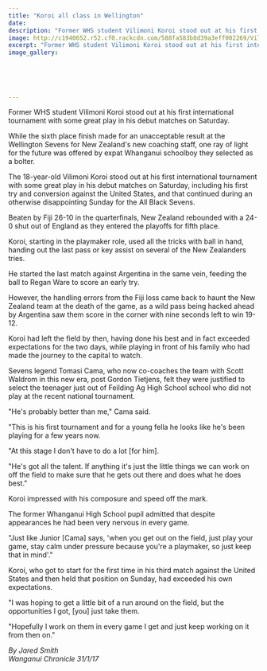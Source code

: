 ```yaml
---
title: "Koroi all class in Wellington"
date: 
description: "Former WHS student Vilimoni Koroi stood out at his first international tournament with some great play in his debut matches on Saturday, Wanganui Chronicle article on 31/1/17..."
image: http://c1940652.r52.cf0.rackcdn.com/588fa583b8d39a3eff002269/VilimoniKoroi_620x310.jpg
excerpt: "Former WHS student Vilimoni Koroi stood out at his first international tournament with some great play in his debut matches on Saturday."
image_gallery:
    
    
    
    
    
---
```


<p>Former WHS student Vilimoni Koroi stood out at his first international tournament with some great play in his debut matches on Saturday.</p>
<p>While the sixth place finish made for an unacceptable result at the Wellington Sevens for New Zealand's new coaching staff, one ray of light for the future was offered by expat Whanganui schoolboy they selected as a bolter.</p>
<p>The 18-year-old Vilimoni Koroi stood out at his first international tournament with some great play in his debut matches on Saturday, including his first try and conversion against the United States, and that continued during an otherwise disappointing Sunday for the All Black Sevens.</p>
<p>Beaten by Fiji 26-10 in the quarterfinals, New Zealand rebounded with a 24-0 shut out of England as they entered the playoffs for fifth place.</p>
<p>Koroi, starting in the playmaker role, used all the tricks with ball in hand, handing out the last pass or key assist on several of the New Zealanders tries.</p>
<p>He started the last match against Argentina in the same vein, feeding the ball to Regan Ware to score an early try.</p>
<p>However, the handling errors from the Fiji loss came back to haunt the New Zealand team at the death of the game, as a wild pass being hacked ahead by Argentina saw them score in the corner with nine seconds left to win 19-12.</p>
<p>Koroi had left the field by then, having done his best and in fact exceeded expectations for the two days, while playing in front of his family who had made the journey to the capital to watch.</p>
<p>Sevens legend Tomasi Cama, who now co-coaches the team with Scott Waldrom in this new era, post Gordon Tietjens, felt they were justified to select the teenager just out of Feilding Ag High School school who did not play at the recent national tournament.</p>
<p>"He's probably better than me," Cama said.&nbsp;</p>
<p>"This is his first tournament and for a young fella he looks like he's been playing for a few years now.</p>
<p>"At this stage I don't have to do a lot [for him].</p>
<p>"He's got all the talent. If anything it's just the little things we can work on off the field to make sure that he gets out there and does what he does best."</p>
<p>Koroi impressed with his composure and speed off the mark.</p>
<p>The former Whanganui High School pupil admitted that despite appearances he had been very nervous in every game.</p>
<p>"Just like Junior [Cama] says, 'when you get out on the field, just play your game, stay calm under pressure because you're a playmaker, so just keep that in mind'."</p>
<p>Koroi, who got to start for the first time in his third match against the United States and then held that position on Sunday, had exceeded his own expectations.</p>
<p>"I was hoping to get a little bit of a run around on the field, but the opportunities I got, [you] just take them.</p>
<p>"Hopefully I work on them in every game I get and just keep working on it from then on."</p>
<div class="detailsLarge articleEmailLink">
<p class="writtenBy"><em>By Jared Smith</em><br /><em>Wanganui Chronicle 31/1/17</em></p>
</div>


